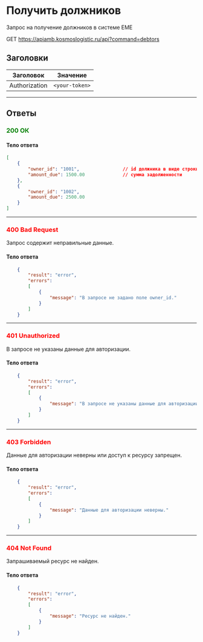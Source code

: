 # Получить должников

Запрос на получение должников в системе ЕМЕ

GET https://apiamb.kosmoslogistic.ru/api?command=debtors

## Заголовки

| Заголовок           | Значение                       |
|---------------------|--------------------------------|
| Authorization       | `<your-token>`         |

---

## Ответы

### <span style="color: green;">200 ОК</span>

#### Тело ответа

```json
[
    {
        "owner_id": "1001",                // id должника в виде строки
        "amount_due": 1500.00              // сумма задолженности
    },
    {
        "owner_id": "1002",
        "amount_due": 2500.00
    }
]
```
---
### <span style="color: red;">400 Bad Request</span>
Запрос содержит неправильные данные.
#### Тело ответа

```json
    {
        "result": "error",
        "errors":
        [
            {
                "message": "В запросе не задано поле owner_id."
            }
        ]
    }
```
---
### <span style="color: red;">401 Unauthorized</span>
В запросе не указаны данные для авторизации.
#### Тело ответа

```json
    {
        "result": "error",
        "errors":
        [
            {
                "message": "В запросе не указаны данные для авторизации."
            }
        ]
    }
```
---
### <span style="color: red;">403 Forbidden</span>
Данные для авторизации неверны или доступ к ресурсу запрещен.
#### Тело ответа

```json
    {
        "result": "error",
        "errors":
        [
            {
                "message": "Данные для авторизации неверны."
            }
        ]
    }
```
---
### <span style="color: red;">404 Not Found</span>
Запрашиваемый ресурс не найден.
#### Тело ответа

```json
    {
        "result": "error",
        "errors":
        [
            {
                "message": "Ресурс не найден."
            }
        ]
    }
```
